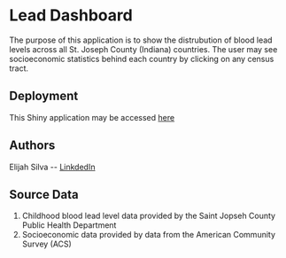 # Lead Dashboard

The purpose of this application is to show the distrubution of blood lead levels across all St. Joseph County (Indiana) countries.
The user may see socioeconomic statistics behind each country by clicking on any census tract.

## Deployment

This Shiny application may be accessed [here](elisilva.shinyapps.io/lead/)

## Authors

Elijah Silva -- [LinkdedIn](https://www.linkedin.com/in/elijahsilva/)

## Source Data

1. Childhood blood lead level data provided by the Saint Jopseh County Public Health Department
2. Socioeconomic data provided by data from the American Community Survey (ACS)
